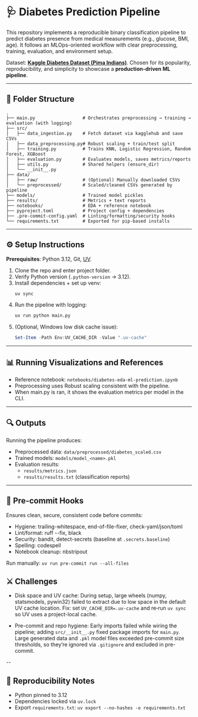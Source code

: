 # 🩺 Diabetes Prediction Pipeline

This repository implements a reproducible binary classification pipeline to predict diabetes presence from medical measurements (e.g., glucose, BMI, age). It follows an MLOps-oriented workflow with clear preprocessing, training, evaluation, and environment setup.

Dataset: **[Kaggle Diabetes Dataset (Pima Indians)](https://www.kaggle.com/datasets/akshaydattatraykhare/diabetes-dataset)**.
Chosen for its popularity, reproducibility, and simplicity to showcase a **production-driven ML pipeline**.

---

## 📂 Folder Structure

```
.
├── main.py                  # Orchestrates preprocessing → training → evaluation (with logging)
├── src/
│   ├── data_ingestion.py    # Fetch dataset via kagglehub and save CSVs
│   ├── data_preprocessing.py# Robust scaling + train/test split
│   ├── training.py          # Trains KNN, Logistic Regression, Random Forest, XGBoost
│   ├── evaluation.py        # Evaluates models, saves metrics/reports
│   ├── utils.py             # Shared helpers (ensure_dir)
│   └── __init__.py
├── data/
│   ├── raw/                 # (Optional) Manually downloaded CSVs
│   └── preprocessed/        # Scaled/cleaned CSVs generated by pipeline
├── models/                  # Trained model pickles
├── results/                 # Metrics + text reports
├── notebooks/               # EDA + reference notebook
├── pyproject.toml           # Project config + dependencies
├── .pre-commit-config.yaml  # Linting/formatting/security hooks
└── requirements.txt         # Exported for pip-based installs
```

---
## ⚙️ Setup Instructions

**Prerequisites**: Python 3.12, Git, [UV](https://docs.astral.sh/uv/).

1. Clone the repo and enter project folder.
2. Verify Python version (`.python-version` → 3.12).
3. Install dependencies + set up venv:
   ```bash
   uv sync
   ```
4. Run the pipeline with logging:
   ```bash
   uv run python main.py
   ```
5. (Optional, Windows low disk cache issue):
   ```powershell
   Set-Item -Path Env:UV_CACHE_DIR -Value ".uv-cache"
   ```

---

## 📊 Running Visualizations and References

- Reference notebook: `notebooks/diabetes-eda-ml-prediction.ipynb`
- Preprocessing uses Robust scaling consistent with the pipeline.
- When main.py is ran, it shows the evaluation metrics per model in the CLI.

---

## 🔍 Outputs

Running the pipeline produces:
- Preprocessed data: `data/preprocessed/diabetes_scaled.csv`
- Trained models: `models/model_<name>.pkl`
- Evaluation results:
  - `results/metrics.json`
  - `results/results.txt` (classification reports)

---

## 🧹 Pre-commit Hooks

Ensures clean, secure, consistent code before commits:
- Hygiene: trailing-whitespace, end-of-file-fixer, check-yaml/json/toml
- Lint/format: ruff --fix, black
- Security: bandit, detect-secrets (baseline at `.secrets.baseline`)
- Spelling: codespell
- Notebook cleanup: nbstripout

Run manually: `uv run pre-commit run --all-files`

## ⚔️ Challenges

- Disk space and UV cache: During setup, large wheels (numpy, statsmodels, pywin32) failed to extract due to low space in the default UV cache location. Fix: set `UV_CACHE_DIR=.uv-cache` and re‑run `uv sync` so UV uses a project-local cache.

- Pre-commit and repo hygiene: Early imports failed while wiring the pipeline; adding `src/__init__.py` fixed package imports for `main.py`. Large generated data and `.pkl` model files exceeded pre-commit size thresholds, so they’re ignored via `.gitignore` and excluded in pre-commit.

--

## 🔁 Reproducibility Notes

- Python pinned to 3.12
- Dependencies locked via `uv.lock`
- Export `requirements.txt`: `uv export --no-hashes -o requirements.txt`
